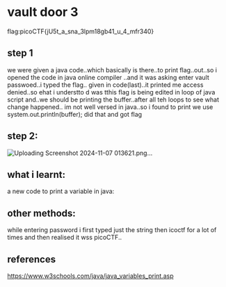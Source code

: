 # vault door 3
flag:picoCTF{jU5t_a_sna_3lpm18gb41_u_4_mfr340}
## step 1
we were given a java code..which basically is there..to print flag..out..so i opened the code in java online compiler ..and it was asking enter vault passwoed..i typed the flag..
given in code(last)..it printed me access denied..so ehat i understto d was tthis flag is being edited in loop of java script and..we should be printing the buffer..after all teh loops to see what change happened..
im not well versed in java..so i found to print we use system.out.println(buffer);
did that and got flag
## step 2:
![Uploading Screenshot 2024-11-07 013621.png…]()
## what i learnt:
a new code to print a variable in java:
## other methods:
while entering password i first typed just the string then icoctf for a lot of times
and then realised it wss picoCTF..
## references
https://www.w3schools.com/java/java_variables_print.asp
